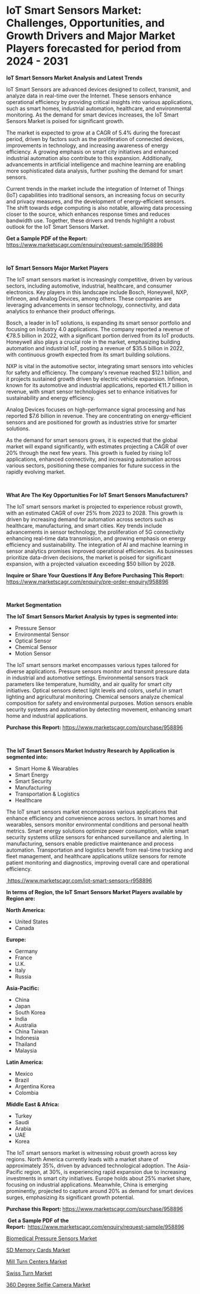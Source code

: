 <p><h1>IoT Smart Sensors Market: Challenges, Opportunities, and Growth Drivers and Major Market Players forecasted for period from 2024 - 2031</h1></p><p><strong>IoT Smart Sensors Market Analysis and Latest Trends</strong></p>
<p><p>IoT Smart Sensors are advanced devices designed to collect, transmit, and analyze data in real-time over the Internet. These sensors enhance operational efficiency by providing critical insights into various applications, such as smart homes, industrial automation, healthcare, and environmental monitoring. As the demand for smart devices increases, the IoT Smart Sensors Market is poised for significant growth.</p><p>The market is expected to grow at a CAGR of 5.4% during the forecast period, driven by factors such as the proliferation of connected devices, improvements in technology, and increasing awareness of energy efficiency. A growing emphasis on smart city initiatives and enhanced industrial automation also contribute to this expansion. Additionally, advancements in artificial intelligence and machine learning are enabling more sophisticated data analysis, further pushing the demand for smart sensors.</p><p>Current trends in the market include the integration of Internet of Things (IoT) capabilities into traditional sensors, an increasing focus on security and privacy measures, and the development of energy-efficient sensors. The shift towards edge computing is also notable, allowing data processing closer to the source, which enhances response times and reduces bandwidth use. Together, these drivers and trends highlight a robust outlook for the IoT Smart Sensors Market.</p></p>
<p><strong>Get a Sample PDF of the Report:&nbsp;</strong> <a href="https://www.marketscagr.com/enquiry/request-sample/958896?utm_campaign=1693&utm_medium=2&utm_source=Github&utm_content=ia&utm_term=18102024&utm_id=iot-smart-sensors">https://www.marketscagr.com/enquiry/request-sample/958896</a></p>
<p>&nbsp;</p>
<p><strong>IoT Smart Sensors Major Market Players</strong></p>
<p><p>The IoT smart sensors market is increasingly competitive, driven by various sectors, including automotive, industrial, healthcare, and consumer electronics. Key players in this landscape include Bosch, Honeywell, NXP, Infineon, and Analog Devices, among others. These companies are leveraging advancements in sensor technology, connectivity, and data analytics to enhance their product offerings.</p><p>Bosch, a leader in IoT solutions, is expanding its smart sensor portfolio and focusing on Industry 4.0 applications. The company reported a revenue of €78.5 billion in 2022, with a significant portion derived from its IoT products. Honeywell also plays a crucial role in the market, emphasizing building automation and industrial IoT, posting a revenue of $35.5 billion in 2022, with continuous growth expected from its smart building solutions.</p><p>NXP is vital in the automotive sector, integrating smart sensors into vehicles for safety and efficiency. The company's revenue reached $12.1 billion, and it projects sustained growth driven by electric vehicle expansion. Infineon, known for its automotive and industrial applications, reported €11.7 billion in revenue, with smart sensor technologies set to enhance initiatives for sustainability and energy efficiency.</p><p>Analog Devices focuses on high-performance signal processing and has reported $7.6 billion in revenue. They are concentrating on energy-efficient sensors and are positioned for growth as industries strive for smarter solutions. </p><p>As the demand for smart sensors grows, it is expected that the global market will expand significantly, with estimates projecting a CAGR of over 20% through the next few years. This growth is fueled by rising IoT applications, enhanced connectivity, and increasing automation across various sectors, positioning these companies for future success in the rapidly evolving market.</p></p>
<p>&nbsp;</p>
<p><strong>What Are The Key Opportunities For IoT Smart Sensors Manufacturers?</strong></p>
<p><p>The IoT smart sensors market is projected to experience robust growth, with an estimated CAGR of over 25% from 2023 to 2028. This growth is driven by increasing demand for automation across sectors such as healthcare, manufacturing, and smart cities. Key trends include advancements in sensor technology, the proliferation of 5G connectivity enhancing real-time data transmission, and growing emphasis on energy efficiency and sustainability. The integration of AI and machine learning in sensor analytics promises improved operational efficiencies. As businesses prioritize data-driven decisions, the market is poised for significant expansion, with a projected valuation exceeding $50 billion by 2028.</p></p>
<p><strong>Inquire or Share Your Questions If Any Before Purchasing This Report:</strong> <a href="https://www.marketscagr.com/enquiry/pre-order-enquiry/958896?utm_campaign=1693&utm_medium=2&utm_source=Github&utm_content=ia&utm_term=18102024&utm_id=iot-smart-sensors">https://www.marketscagr.com/enquiry/pre-order-enquiry/958896</a></p>
<p>&nbsp;</p>
<p><strong>Market Segmentation</strong></p>
<p><strong>The IoT Smart Sensors Market Analysis by types is segmented into:</strong></p>
<p><ul><li>Pressure Sensor</li><li>Environmental Sensor</li><li>Optical Sensor</li><li>Chemical Sensor</li><li>Motion Sensor</li></ul></p>
<p><p>The IoT smart sensors market encompasses various types tailored for diverse applications. Pressure sensors monitor and transmit pressure data in industrial and automotive settings. Environmental sensors track parameters like temperature, humidity, and air quality for smart city initiatives. Optical sensors detect light levels and colors, useful in smart lighting and agricultural monitoring. Chemical sensors analyze chemical composition for safety and environmental purposes. Motion sensors enable security systems and automation by detecting movement, enhancing smart home and industrial applications.</p></p>
<p><strong>Purchase this Report:&nbsp;</strong><a href="https://www.marketscagr.com/purchase/958896?utm_campaign=1693&utm_medium=2&utm_source=Github&utm_content=ia&utm_term=18102024&utm_id=iot-smart-sensors">https://www.marketscagr.com/purchase/958896</a></p>
<p>&nbsp;</p>
<p><strong>The IoT Smart Sensors Market Industry Research by Application is segmented into:</strong></p>
<p><ul><li>Smart Home & Wearables</li><li>Smart Energy</li><li>Smart Security</li><li>Manufacturing</li><li>Transportation & Logistics</li><li>Healthcare</li></ul></p>
<p><p>The IoT smart sensors market encompasses various applications that enhance efficiency and convenience across sectors. In smart homes and wearables, sensors monitor environmental conditions and personal health metrics. Smart energy solutions optimize power consumption, while smart security systems utilize sensors for enhanced surveillance and alerting. In manufacturing, sensors enable predictive maintenance and process automation. Transportation and logistics benefit from real-time tracking and fleet management, and healthcare applications utilize sensors for remote patient monitoring and diagnostics, improving overall care and operational efficiency.</p></p>
<p><a href="https://www.marketscagr.com/iot-smart-sensors-r958896?utm_campaign=1693&utm_medium=2&utm_source=Github&utm_content=ia&utm_term=18102024&utm_id=iot-smart-sensors">&nbsp;https://www.marketscagr.com/iot-smart-sensors-r958896</a></p>
<p><strong>In terms of Region, the IoT Smart Sensors Market Players available by Region are:</strong></p>
<p>
    <p> <strong> North America: </strong>
        <ul>
            <li>United States</li>
            <li>Canada</li>
        </ul>
        </p> 
    <p> <strong> Europe: </strong>
        <ul>
            <li>Germany</li>
            <li>France</li>
            <li>U.K.</li>
            <li>Italy</li>
            <li>Russia</li>
        </ul>
        </p> 
    <p> <strong> Asia-Pacific: </strong>
        <ul>
            <li>China</li>
            <li>Japan</li>
            <li>South Korea</li>
            <li>India</li>
            <li>Australia</li>
            <li>China Taiwan</li>
            <li>Indonesia</li>
            <li>Thailand</li>
            <li>Malaysia</li>
        </ul>
        </p> 
    <p> <strong> Latin America: </strong>
        <ul>
            <li>Mexico</li>
            <li>Brazil</li>
            <li>Argentina Korea</li>
            <li>Colombia</li>
        </ul>
        </p> 
    <p> <strong> Middle East & Africa: </strong>
        <ul>
            <li>Turkey</li>
            <li>Saudi</li>
            <li>Arabia</li>
            <li>UAE</li>
            <li>Korea</li>
        </ul>
    </p>
    </p>
<p><p>The IoT smart sensors market is witnessing robust growth across key regions. North America currently leads with a market share of approximately 35%, driven by advanced technological adoption. The Asia-Pacific region, at 30%, is experiencing rapid expansion due to increasing investments in smart city initiatives. Europe holds about 25% market share, focusing on industrial applications. Meanwhile, China is emerging prominently, projected to capture around 20% as demand for smart devices surges, emphasizing its significant growth potential.</p></p>
<p><strong>Purchase this Report: </strong><a href="https://www.marketscagr.com/purchase/958896?utm_campaign=1693&utm_medium=2&utm_source=Github&utm_content=ia&utm_term=18102024&utm_id=iot-smart-sensors">https://www.marketscagr.com/purchase/958896</a></p>
<p>&nbsp;<strong>Get a Sample PDF of the Report:&nbsp;&nbsp;</strong><a href="https://www.marketscagr.com/enquiry/request-sample/958896?utm_campaign=1693&utm_medium=2&utm_source=Github&utm_content=ia&utm_term=18102024&utm_id=iot-smart-sensors">https://www.marketscagr.com/enquiry/request-sample/958896</a></p>
<p><strong></strong></p>
<p><p><a href="https://www.linkedin.com/pulse/biomedical-pressure-sensors-market-indicators-size-regional-xehpf?utm_campaign=1693&utm_medium=2&utm_source=Github&utm_content=ia&utm_term=18102024&utm_id=iot-smart-sensors">Biomedical Pressure Sensors Market</a></p><p><a href="https://www.linkedin.com/pulse/sd-memory-cards-market-segmentation-in-depth-analysis-cameracomputermobile-c7lrf?utm_campaign=1693&utm_medium=2&utm_source=Github&utm_content=ia&utm_term=18102024&utm_id=iot-smart-sensors">SD Memory Cards Market</a></p><p><a href="https://issuu.com/reportprime-2/docs/mill-turn-centers-market-size-2030._39f9844e54ae82?utm_campaign=1693&utm_medium=2&utm_source=Github&utm_content=ia&utm_term=18102024&utm_id=iot-smart-sensors">Mill Turn Centers Market</a></p><p><a href="https://issuu.com/reportprime-2/docs/swiss-turn-market-size-2030.pptx_8731d1bf3fbebc?utm_campaign=1693&utm_medium=2&utm_source=Github&utm_content=ia&utm_term=18102024&utm_id=iot-smart-sensors">Swiss Turn Market</a></p><p><a href="https://www.linkedin.com/pulse/360-degree-selfie-camera-market-revolution-size-share-emerging-9nvkf?utm_campaign=1693&utm_medium=2&utm_source=Github&utm_content=ia&utm_term=18102024&utm_id=iot-smart-sensors">360 Degree Selfie Camera Market</a></p></p>